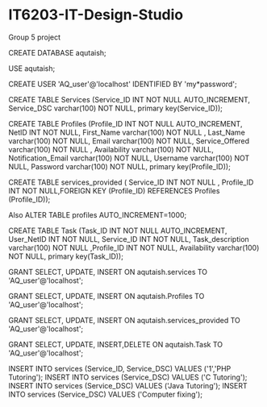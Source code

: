 # IT6203-IT-Design-Studio
Group 5 project


CREATE DATABASE aqutaish;

 USE aqutaish;

CREATE USER 'AQ_user'@'localhost' IDENTIFIED BY 'my*password';

CREATE TABLE Services (Service_ID INT NOT NULL AUTO_INCREMENT, Service_DSC varchar(100) NOT NULL, primary key(Service_ID));

CREATE TABLE Profiles (Profile_ID INT NOT NULL  AUTO_INCREMENT, NetID INT NOT NULL, First_Name varchar(100) NOT NULL , Last_Name varchar(100) NOT NULL, Email varchar(100)   NOT NULL, Service_Offered varchar(100)   NOT NULL ,  Availability varchar(100) NOT NULL, Notification_Email varchar(100) NOT NULL, Username varchar(100)   NOT NULL, Password varchar(100)   NOT NULL, primary key(Profile_ID)); 



CREATE TABLE services_provided ( Service_ID  INT NOT NULL , Profile_ID  INT  NOT NULL,FOREIGN KEY (Profile_ID) REFERENCES Profiles (Profile_ID));


Also
ALTER TABLE profiles AUTO_INCREMENT=1000;


CREATE TABLE Task (Task_ID INT NOT NULL  AUTO_INCREMENT, User_NetID  INT NOT NULL, Service_ID INT NOT NULL, Task_description  varchar(100) NOT NULL  ,Profile_ID INT NOT NULL, Availability varchar(100) NOT NULL, primary key(Task_ID));


GRANT SELECT, UPDATE, INSERT ON aqutaish.services TO 'AQ_user'@'localhost';

GRANT SELECT, UPDATE, INSERT ON aqutaish.Profiles TO 'AQ_user'@'localhost';

GRANT SELECT, UPDATE, INSERT ON aqutaish.services_provided TO 'AQ_user'@'localhost';

GRANT SELECT, UPDATE, INSERT,DELETE ON aqutaish.Task TO 'AQ_user'@'localhost';




INSERT INTO services (Service_ID, Service_DSC) VALUES ('1','PHP Tutoring');
INSERT INTO services (Service_DSC) VALUES ('C Tutoring');
INSERT INTO services (Service_DSC) VALUES ('Java Tutoring');
INSERT INTO services (Service_DSC) VALUES ('Computer fixing');
